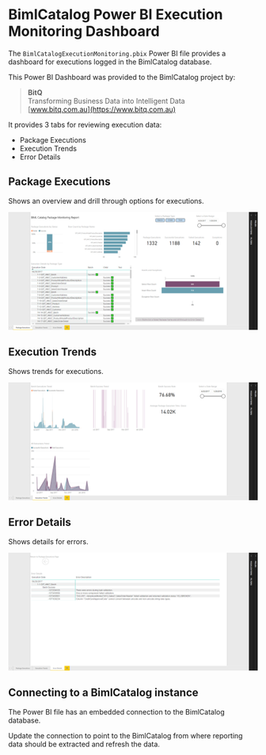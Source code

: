 # BimlCatalog Power BI Execution Monitoring Dashboard

The `BimlCatalogExecutionMonitoring.pbix` Power BI file provides a dashboard for executions logged in the BimlCatalog database.

This Power BI Dashboard was provided to the BimlCatalog project by:

> **BitQ**  
> Transforming Business Data into Intelligent Data  
> [www.bitq.com.au](https://www.bitq.com.au)

It provides 3 tabs for reviewing execution data:

* Package Executions
* Execution Trends
* Error Details

## Package Executions

Shows an overview and drill through options for executions.

![Package Executions](images/ss-PackageExecutions.png)

## Execution Trends

Shows trends for executions.

![Execution Trends](images/ss-ExecutionTrends.png)

## Error Details

Shows details for errors.

![Error Details](images/ss-ErrorDetails.png)

## Connecting to a BimlCatalog instance

The Power BI file has an embedded connection to the BimlCatalog database.

Update the connection to point to the BimlCatalog from where reporting data should be extracted and refresh the data.

